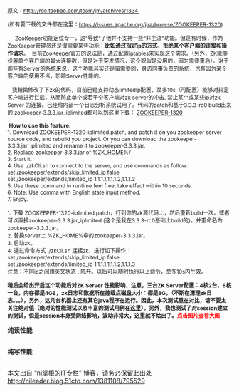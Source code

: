 <p><span style="font-size: 12px; ">原文：</span><a target="_blank" href="http://rdc.taobao.com/team/jm/archives/1334 "><span style="font-size: 12px;">http://rdc.taobao.com/team/jm/archives/1334</span><span style="font-size: 12px; ">&nbsp;</span></a></p> 
<p><span style="font-size: 12px; ">(所有要下载的文件都在这里：</span><a href="https://issues.apache.org/jira/browse/ZOOKEEPER-1320" jquery16107410470645460563="1"><span style="font-size: 12px; ">https://issues.apache.org/jira/browse/ZOOKEEPER-1320</span></a><span style="font-size: 12px; ">) &nbsp;&nbsp;</span></p> 
<p> </p>
<p><span style="font-size: 12px; ">&nbsp; &nbsp; &nbsp;ZooKeeper功能定位专一，这“导致”了他并不支持一些“非主流”功能。但是有时候，作为ZooKeeper管理员还是很需要某些功能：<strong>比如通过指定ip的方式，拒绝某个客户端的连接和操作请求</strong>。&nbsp; 目前ZooKeeper官方的说法是，通过配置iptables来实现这个需求。（另外，ZK能够设置单个客户端的最大连接数，但是对于突发情况，这个貌似是没用的，因为需要重启）。对于那些有Server的系统来说，这个功能其实还是蛮需要的，身边同事负责的系统，也有因为某个客户端的使用不当，影响Server性能的。</span></p> 
<p><span style="font-size: 12px; ">&nbsp;&nbsp; 我稍微修改了下zk的代码，目前已经支持动态limitedIp配置，至多10s（可配置）能够对指定客户端进行拦截，从而防止单个或若干个客户端对zk server的冲击, 禁止某个或某些ip对zk Server 的连接。已经给内部一个日志分析系统试用了。代码的patch和基于3.3.3-rc0 build出来的 zookeeper-3.3.3.jar_iplimited都可以到这里下载： </span><a href="https://issues.apache.org/jira/browse/ZOOKEEPER-1320" target="_blank" jquery16107410470645460563="2"><span style="font-size: 12px; ">ZOOKEEPER-1320</span></a><span style="font-size: 12px; ">&nbsp;</span></p> 
<p><span style="font-size: 12px; ">&nbsp;<strong>How to use this feature:</strong><br> 1. Download&nbsp;ZOOKEEPER-1320-iplimited.patch, and patch it on you zookeeper server source code, and rebuild you project. Or you can download the zookeeper-3.3.3.jar_iplimited and rename it to zookeeper-3.3.3.jar.<br> 2. Replace zookeeper-3.3.3.jar of %ZK_HOME%/<br> 3. Start it.<br> 4. Use ./zkCli.sh to connect to the server, and use commands as follow:<br> set /zookeeper/extends/skip_limited_ip false<br> set /zookeeper/extends/limited_ip 1.1.1.1,1.1.1.2,1.1.1.3&nbsp;<br> 5. Use these command in runtime feel free, take effect within 10 seconds.<br> 6. Note: Use comma with English state input method.<br> 7. Enjoy.</span></p> 
<p><span style="font-size: 12px; ">1. 下载&nbsp;ZOOKEEPER-1320-iplimited.patch，打到你的zk源代码上，然后重新build一次。或者可以直接zookeeper-3.3.3.jar_iplimited (这个是我在3.3.3-rc0基础上build的)，并重命名为zookeeper-3.3.3.jar。<br> 2. 替换server上 %ZK_HOME%中的zookeeper-3.3.3.jar。<br> 3. 启动zk。<br> 4. 通过命令方式 ./zkCli.sh 连接zk，进行如下操作：<br> set /zookeeper/extends/skip_limited_ip false<br> set /zookeeper/extends/limited_ip 1.1.1.1,1.1.1.2,1.1.1.3&nbsp;<br> 注意：不同ip之间用英文状态 , 隔开。以后可以随时执行以上命令，至多10s内生效。</span></p> 
<p><span style="font-size: 12px; "><strong>稍后会给出开启这个功能后对ZK Server 性能影响，注意，</strong><strong>三台ZK Server配置：4核2台，8核一台，内存都是4GB，zk日志和数据所在挂载点磁盘大小：都是8G，（不断在清理zk日志。。。），另外，这几台机器上还有其它java程序在运行。因此，本次测试重在对比，请不要太关注绝对值（绝对的性能测试以及丰富的测试用例在</strong></span><strong><a href="http://rdc.taobao.com/team/jm/archives/1070"><span style="font-size: 12px; ">这里</span></a><span style="font-size: 12px; ">）。另外，我也测试了对session建立的测试，但是session本身受网络影响，波动非常大，这里就不给出了。<span style="color: rgb(255, 0, 0); ">点击图片查看大图</span></span></strong></p> 
<p> </p>
<p><strong>纯读性能</strong></p> 
<p><a href="http://img1.51cto.com/attachment/201203/203733213.jpg" target="_blank"><img onload="if(this.width>650) this.width=650;" src="http://img1.51cto.com/attachment/201203/203733213.jpg" border="0" alt=""></a></p> 
<p> </p>
<p><strong>纯写性能</strong></p> 
<p><a href="http://img1.51cto.com/attachment/201203/203853953.jpg" target="_blank"><img onload="if(this.width>650) this.width=650;" src="http://img1.51cto.com/attachment/201203/203853953.jpg" border="0" alt=""></a></p> 
<p></p> 
<p></p> 
<p></p>
<p>本文出自 “<a href="http://nileader.blog.51cto.com">ni掌柜的IT专栏</a>” 博客，请务必保留此出处<a href="http://nileader.blog.51cto.com/1381108/795529">http://nileader.blog.51cto.com/1381108/795529</a></p>
